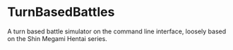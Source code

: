 # TurnBasedBattles
A turn based battle simulator on the command line interface, loosely based on the Shin Megami Hentai series.
